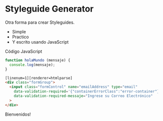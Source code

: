 # Styleguide Generator

Otra forma para crear Styleguides.

- Simple
- Practico
- Y escrito usando JavaScript

Código JavaScript

```js
function holaMundo (mensaje) {
  console.log(mensaje);
}
```

```html
[linenum=1][renderer=htmlparse]
<div class="formGroup">
  <input class="formControl" name="emailAddress" type="email"
    data-validation-required='{"containerErrorClass":"error-container"}'
    data-validation-required-messaje="Ingrese su Correo Electrónico"
  >
</div>
```

Bienvenidos!
